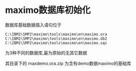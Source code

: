 # maximo数据库初始化

数据库基础数据插入语句位于

```
C:\IBM2\SMP2\maximo\tools\maximo\en\maximo.ora
C:\IBM2\SMP2\maximo\tools\maximo\en\maximo.db2
C:\IBM2\SMP2\maximo\tools\maximo\en\maximo.sqs
```
为3种不同的数据库,最为原始的无其它数据


其目录下的 maxdemo.ora.zip 为含有demo数据maximo的基础库
